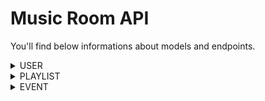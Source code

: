 # Music Room API

You'll find below informations about models and endpoints.

<details>

<summary>USER</summary>

### MODEL 
Name | Type
 --- | ---
**Id** | `primitive.ObjectID`
**Login** | `string`
**Mail** | `string`
**Password** | `string`
**Token** | `string`
**Preferences** | `string[]` (Rap FR, Rap US, Rock, Metal, Classic, Electro, Trance, Low-Fi, House)
**Friends** | `string[]`
**Events** | `string[]`
**Avatar** | `string`

#### Friend 
Name | Type
 --- | ---
**Id** | `string`
**Password** | `string`

#### Visibility 
Name | Type
 --- | ---
**Login** | `string` (public | private | friends)
**Mail** | `string` (public | private | friends)
**Preferences** | `string` (public | private | friends)
**Friend** | `string` (public | private | friends)
**Avatar** | `string` (public | private | friends)

### ENDPOINTS 
Route | Method | Utility
 --- | --- | ---
`/users` | **GET** | read every users
`/users/{id}` | **GET** | read one user
`/users` | **POST** | create one user
`/users/{id}` | **PUT** | update one user
`/users/{id}` | **DELETE** | delete one user
`/users/login` | **POST** | check user validity and return token
`/users/define` | **POST** | read a token a return the corresponding user
`/users/addFriend/{id}` | **PUT** | add a friend to `friends` field
`/users/confirmFriend/{id}` | **PUT** | confirm a friend
`/users/friends/{id}` | **GET** | read every friends
`/users/removeFriend/{id}` | **PUT** | remove a friend from `friends` field
`/users/addEvent/{id}` | **PUT** | add an event to `events` field
`/users/events/{id}` | **GET** | read every events
`/users/removeEvent/{id}` | **PUT** | remove an event from `events` field
`/users/searchUsers/{id}` | **POST** | return every `users` according to `search query` who are not `friends`
</details>

<details>

<summary>PLAYLIST</summary>

### MODEL
Name | Type
 --- | ---
**Id** | `primitive.ObjectID`
**Name** | `string`
**Owner_id** | `string`
**Status** | `string`
**Songs** | `Song[]`
**Guests** | `Guest[]`
**Has_event** | `bool`


#### Song
Name | Type
 --- | ---
**Id** | `string`
**Name** | `string`
**Picture** | `string`
**Score** | `uint`

#### Guest
Name | Type
 --- | ---
**Id** | `string`
**Contributor** | bool

(*) mandatory fields

### ENDPOINTS
Route | Method | Utility
 --- | --- | ---
`/playlists` | **GET** | read every playlists
`/playlists/{id}` | **GET** | read one playlist
`/playlists` | **POST** | create one playlist
`/playlists/searchPlaylist` | **POST** | search in playlist collection
`/playlists/searchSong` | **POST** | search song in playlist
`/playlists/{id}` | **PUT** | update one playlist
`/playlists/{id}` | **DELETE** | delete one playlist
`/playlists/addSong/{id}` | **PUT** | add a song to `songs` field
`/playlists/removeSong/{id}` | **PUT** | remove a song from `songs` field
`/playlists/addGuest/{id}` | **PUT** | add a guest to `guests` field
`/playlists/removeGuest/{id}` | **PUT** | remove a guest from `guests` field
`/playlists/guests/{id}` | **GET** | read every guests from one playlist
`/playlists/delegate/{id}` | **PUT** | delegate playlist to another user
</details>

<details>

<summary>EVENT</summary>

### MODEL
Name | Type | Value
 --- | --- | ---
**Id** | `primitive.ObjectID`
**Name** | `string`
**Owner_id** | `string`
**Playlist_id** | `string`
**Picture** | `string`
**Start** | `string`
**End** | `string`
**Status** | `string` | pending/ongoing/finished

(*) mandatory fields

### ENDPOINTS
Route | Method | Utility
 --- | --- | ---
`/events` | **GET** | read every events
`/events/{id}` | **GET** | read one event
`/events` | **POST** | create one event
`/events/searchEvent` | **POST** | search in event collection
`/events/{id}` | **PUT** | update one event
`/events/{id}` | **DELETE** | delete one event
`/events/addPlaylist/{id}` | **PUT** | add a playlist to `playlists` field
`/events/removePlaylist/{id}` | **PUT** | remove a playlist from `playlists` field
`/events/removeUpdateStatus/{id}` | **PUT** | update `status` field
</details>
